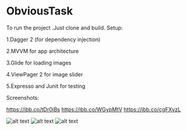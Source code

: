 # ObviousTask
To run the project .Just clone and build.
Setup:

1.Dagger 2 (for dependency injection)	

2.MVVM for app architecture

3.Glide for loading images

4.ViewPager 2 for image slider

5.Expresso and Junit for testing




Screenshots:

https://ibb.co/tDr0jBs
https://ibb.co/WGypMtV
https://ibb.co/cgFXvzL

![alt text](https://drive.google.com/open?id=1CF7EqC1_1MTSoFVrBTeKX0prUC6twQSv)
![alt text](https://drive.google.com/open?id=1_N-C_ZxUVJielR8DYYTrrsDEnAE5A_cY)
![alt text](https://drive.google.com/open?id=1CF7EqC1_1MTSoFVrBTeKX0prUC6twQSv)






